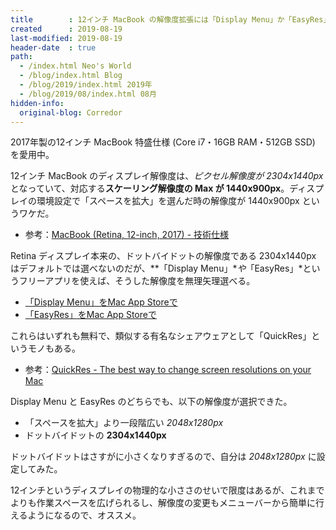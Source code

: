 ```yaml
---
title        : 12インチ MacBook の解像度拡張には「Display Menu」か「EasyRes」が良さげ
created      : 2019-08-19
last-modified: 2019-08-19
header-date  : true
path:
  - /index.html Neo's World
  - /blog/index.html Blog
  - /blog/2019/index.html 2019年
  - /blog/2019/08/index.html 08月
hidden-info:
  original-blog: Corredor
---
```


2017年製の12インチ MacBook 特盛仕様 (Core i7・16GB RAM・512GB SSD) を愛用中。

12インチ MacBook のディスプレイ解像度は、*ピクセル解像度が 2304x1440px* となっていて、対応する**スケーリング解像度の Max が 1440x900px**。ディスプレイの環境設定で「スペースを拡大」を選んだ時の解像度が 1440x900px というワケだ。

- 参考：[MacBook (Retina, 12-inch, 2017) - 技術仕様](https://support.apple.com/kb/SP757?locale=ja_JP&viewlocale=ja_JP)

Retina ディスプレイ本来の、ドットバイドットの解像度である 2304x1440px はデフォルトでは選べないのだが、**「Display Menu」**や*「EasyRes」*というフリーアプリを使えば、そうした解像度を無理矢理選べる。

- [「Display Menu」をMac App Storeで](https://itunes.apple.com/jp/app/display-menu/id549083868?mt=12)
- [「EasyRes」をMac App Storeで](https://itunes.apple.com/jp/app/easyres/id688211836?mt=12)

これらはいずれも無料で、類似する有名なシェアウェアとして「QuickRes」というモノもある。

- 参考：[QuickRes - The best way to change screen resolutions on your Mac](https://www.thnkdev.com/QuickRes/)

Display Menu と EasyRes のどちらでも、以下の解像度が選択できた。

- 「スペースを拡大」より一段階広い *2048x1280px*
- ドットバイドットの **2304x1440px**

ドットバイドットはさすがに小さくなりすぎるので、自分は *2048x1280px* に設定してみた。

12インチというディスプレイの物理的な小ささのせいで限度はあるが、これまでよりも作業スペースを広げられるし、解像度の変更もメニューバーから簡単に行えるようになるので、オススメ。
